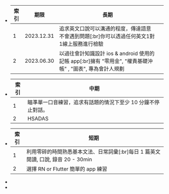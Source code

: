 - |索引|期限|長期||
  |--|--|--|--|
  |1|2023.12.31|追求英文口說可以溝通的程度，傳達語意不會遇到問題[:br]你可以透過任何英文1對1線上服務進行檢驗||
  |2|2023.06.30|以過往會計知識設計 ios & android 使用的記帳 app[:br]擁有 "零用金", "權責基礎沖帳" , "圖表",  專為會計人規劃||
- |索引|中期|
  |--|--|
  |1|瞄準單一口音練習，追求有話題的情況下至少 10 分鐘不停止對話。|
  |2|HSADAS|
- |索引|短期|
  |--|--|
  |1|利用零碎的時間熟悉基本文法、日常詞彙[:br]每日 1 篇英文閱讀, 口說, 錄音 20 - 30min|
  |2|選擇 RN or Flutter 簡單的 app 練習|
-
-
